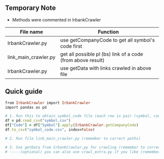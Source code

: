 ## Temporary Note
- Methods were commented in IrbankCrawler

File name  | Function
------------- | -------------
IrbankCrawler.py  | use getCompanyCode to get all symbol's code first
link_main_crawler.py  | get all possible pl (bs) link of a code (from above result)
IrbankCrawler.py  | use getData with links crawled in above file

## Quick guide
```rb
from IrbankCrawler import IrbankCrawler
import pandas as pd

# 1. Run this to obtain symbol_code file (each row is pair (symbol, code))
df = pd.read_csv("symbol.csv")
df["Code"] = df["Symbol"].apply(IrbankCrawler.getCompanyCode)
df.to_csv("symbol_code.csv", index=False)

# 2. Run file link_main_crawler.py (remember to correct paths)

# 3. Use getData from IrbankCrawler.py for crawling (remember to correct paths)
# -----(optional) you can also use crawl_extra.py if you like (remember to correct paths)
```
